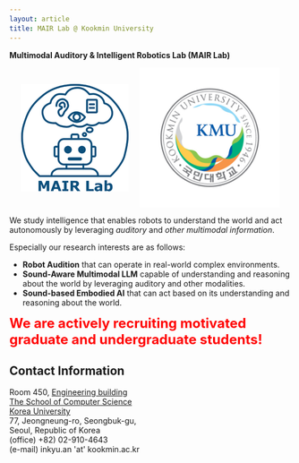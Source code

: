 ```yaml
---
layout: article
title: MAIR Lab @ Kookmin University
---
```

**Multimodal Auditory & Intelligent Robotics Lab (MAIR Lab)**

<div style="display: flex; justify-content: center; gap: 20px; align-items: center;">
  <img src="/assets/logo/logo.png" alt="Lab Logo" style="max-width: 250px;">
  <img src="/assets/logo/emblem_color.jpg" alt="KM Logo" style="max-width: 250px;">
</div>
<!-- <img src="/assets/logo/logo.png" alt="Lab Logo" style="max-width: 250px; display: block; margin: 0 auto;"/>
<img src="/assets/logo/emblem_color.jpg" alt="KM Logo" style="max-width: 250px; display: block; margin: 0 auto;"/> -->


We study intelligence that enables robots to understand the world and act autonomously by leveraging _auditory_ and _other multimodal information_.

Especially our research interests are as follows:
- **Robot Audition** that can operate in real-world complex environments.
- **Sound-Aware Multimodal LLM** capable of understanding and reasoning about the world by leveraging auditory and other modalities.
- **Sound-based Embodied AI** that can act based on its understanding and reasoning about the world.

<span style="font-size: 24px; color: red; font-weight: bold;">
We are actively recruiting motivated graduate and undergraduate students!
</span>

<!-- For more detailed information, please see [Research](/research) and
[Publications](/publications). -->


## Contact Information

Room 450, [Engineering building](https://maps.app.goo.gl/MTAvCZLkHQ21gsrK7) <br>
[The School of Computer Science](https://cs.kookmin.ac.kr/) <br>
[Korea University](https://www.kookmin.ac.kr/) <br>
77, Jeongneung-ro, Seongbuk-gu, <br>
Seoul, Republic of Korea <br>
(office) +82) 02-910-4643 <br>
(e-mail) inkyu.an 'at' kookmin.ac.kr

<!-- include author links -->
<!-- {% assign author=site.data.authors["Inkyu An"] %}
<div>{% include author-links.html author=author %}</div> -->
